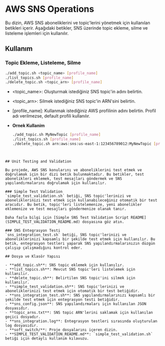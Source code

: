 # AWS SNS Operations

Bu dizin, AWS SNS aboneliklerini ve topic'lerini yönetmek için kullanılan betikleri içerir. Aşağıdaki betikler, SNS üzerinde topic ekleme, silme ve listeleme işlemleri için kullanılır.

## Kullanım

### Topic Ekleme, Listeleme, Silme

```bash
./add_topic.sh <topic_name> [profile_name]
./list_topics.sh [profile_name]
./delete_topic.sh <topic_arn> [profile_name]
```

- <topic_name>: Oluşturmak istediğiniz SNS topic'in adını belirtin.
- <topic_arn>: Silmek istediğiniz SNS topic'in ARN'sini belirtin.
- [profile_name]: Kullanmak istediğiniz AWS profilinin adını belirtin. Profil adı verilmezse, default profili kullanılır.


- **Ornek Kullanim**
  ```bash
  ./add_topic.sh MyNewTopic [profile_name]
  ./list_topics.sh [profile_name]
  ./delete_topic.sh arn:aws:sns:us-east-1:123456789012:MyNewTopic [profile_name]
```


## Unit Testing and Validation

Bu projede, AWS SNS konularını ve aboneliklerini test etmek ve doğrulamak için bir dizi betik bulunmaktadır. Bu betikler, test abonelikleri eklemek, test mesajları göndermek ve SNS yapılandırmalarını doğrulamak için kullanılır.

### Simple Test Validation
`simple_test_validation.sh` betiği, SNS topic'lerinizi ve aboneliklerinizi test etmek için kullanabileceğiniz otomatik bir test aracıdır. Bu betik, topic'leri listelemenize, yeni abonelikler eklemenize ve test mesajları göndermenize olanak tanır.

Daha fazla bilgi için [Simple SNS Test Validation Script README](SIMPLE_TEST_VALIDATION_README.md) dosyasına göz atın.

### SNS Entegrasyon Testi
`sns_integration_test.sh` betiği, SNS topic'lerinizi ve aboneliklerinizi kapsamlı bir şekilde test etmek için kullanılır. Bu betik, entegrasyon testleri yaparak SNS yapılandırmalarınızın düzgün çalışıp çalışmadığını kontrol eder.

## Dosya ve Klasör Yapısı

- **add_topic.sh**: SNS topic eklemek için kullanılır.
- **list_topics.sh**: Mevcut SNS topic'leri listelemek için kullanılır.
- **delete_topic.sh**: Belirtilen SNS topic'ini silmek için kullanılır.
- **simple_test_validation.sh**: SNS topic'lerinizi ve aboneliklerinizi test etmek için otomatik bir test betiğidir.
- **sns_integration_test.sh**: SNS yapılandırmalarınızı kapsamlı bir şekilde test etmek için entegrasyon testi betiğidir.
- **sns_config.json**: SNS yapılandırmaları için kullanılan JSON dosyasıdır.
- **topic_arns.txt**: SNS topic ARN'lerini saklamak için kullanılan geçici dosyadır.
- **sns_integration.log**: Entegrasyon testleri sırasında oluşturulan log dosyasıdır.
- **soft_switch/**: Proje dosyalarını içeren dizin.
- **SIMPLE_TEST_VALIDATION_README.md**: `simple_test_validation.sh` betiği için detaylı kullanım kılavuzu.


